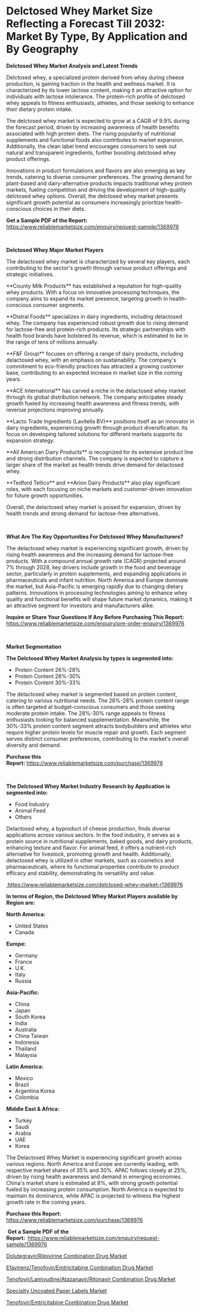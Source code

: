 <p><h1>Delctosed Whey Market Size Reflecting a Forecast Till 2032: Market By Type, By Application and By Geography</h1></p><p><strong>Delctosed Whey Market Analysis and Latest Trends</strong></p>
<p><p>Delctosed whey, a specialized protein derived from whey during cheese production, is gaining traction in the health and wellness market. It is characterized by its lower lactose content, making it an attractive option for individuals with lactose intolerance. The protein-rich profile of delctosed whey appeals to fitness enthusiasts, athletes, and those seeking to enhance their dietary protein intake.</p><p>The delctosed whey market is expected to grow at a CAGR of 9.9% during the forecast period, driven by increasing awareness of health benefits associated with high protein diets. The rising popularity of nutritional supplements and functional foods also contributes to market expansion. Additionally, the clean label trend encourages consumers to seek out natural and transparent ingredients, further boosting delctosed whey product offerings.</p><p>Innovations in product formulations and flavors are also emerging as key trends, catering to diverse consumer preferences. The growing demand for plant-based and dairy-alternative products impacts traditional whey protein markets, fueling competition and driving the development of high-quality delctosed whey options. Overall, the delctosed whey market presents significant growth potential as consumers increasingly prioritize health-conscious choices in their diets.</p></p>
<p><strong>Get a Sample PDF of the Report:&nbsp;</strong> <a href="https://www.reliablemarketsize.com/enquiry/request-sample/1369976?utm_campaign=1903&utm_medium=2&utm_source=Github&utm_content=ia&utm_term=22032025&utm_id=delctosed-whey">https://www.reliablemarketsize.com/enquiry/request-sample/1369976</a></p>
<p>&nbsp;</p>
<p><strong>Delctosed Whey Major Market Players</strong></p>
<p><p>The delactosed whey market is characterized by several key players, each contributing to the sector's growth through various product offerings and strategic initiatives.</p><p>**County Milk Products** has established a reputation for high-quality whey products. With a focus on innovative processing techniques, the company aims to expand its market presence, targeting growth in health-conscious consumer segments.</p><p>**Distral Foods** specializes in dairy ingredients, including delactosed whey. The company has experienced robust growth due to rising demand for lactose-free and protein-rich products. Its strategic partnerships with health food brands have bolstered its revenue, which is estimated to be in the range of tens of millions annually.</p><p>**F&F Group** focuses on offering a range of dairy products, including delactosed whey, with an emphasis on sustainability. The company's commitment to eco-friendly practices has attracted a growing customer base, contributing to an expected increase in market size in the coming years.</p><p>**ACE International** has carved a niche in the delactosed whey market through its global distribution network. The company anticipates steady growth fueled by increasing health awareness and fitness trends, with revenue projections improving annually.</p><p>**Lacto Trade Ingredients (Lavitella BV)** positions itself as an innovator in dairy ingredients, experiencing growth through product diversification. Its focus on developing tailored solutions for different markets supports its expansion strategy.</p><p>**All American Dairy Products** is recognized for its extensive product line and strong distribution channels. The company is expected to capture a larger share of the market as health trends drive demand for delactosed whey.</p><p>**Tedford Tellico** and **Arion Dairy Products** also play significant roles, with each focusing on niche markets and customer-driven innovation for future growth opportunities.</p><p>Overall, the delactosed whey market is poised for expansion, driven by health trends and strong demand for lactose-free alternatives.</p></p>
<p>&nbsp;</p>
<p><strong>What Are The Key Opportunities For Delctosed Whey Manufacturers?</strong></p>
<p><p>The delactosed whey market is experiencing significant growth, driven by rising health awareness and the increasing demand for lactose-free products. With a compound annual growth rate (CAGR) projected around 7% through 2028, key drivers include growth in the food and beverage sector, particularly in protein supplements, and expanding applications in pharmaceuticals and infant nutrition. North America and Europe dominate the market, but Asia-Pacific is emerging rapidly due to changing dietary patterns. Innovations in processing technologies aiming to enhance whey quality and functional benefits will shape future market dynamics, making it an attractive segment for investors and manufacturers alike.</p></p>
<p><strong>Inquire or Share Your Questions If Any Before Purchasing This Report:</strong> <a href="https://www.reliablemarketsize.com/enquiry/pre-order-enquiry/1369976?utm_campaign=1903&utm_medium=2&utm_source=Github&utm_content=ia&utm_term=22032025&utm_id=delctosed-whey">https://www.reliablemarketsize.com/enquiry/pre-order-enquiry/1369976</a></p>
<p>&nbsp;</p>
<p><strong>Market Segmentation</strong></p>
<p><strong>The Delctosed Whey Market Analysis by types is segmented into:</strong></p>
<p><ul><li>Protein Content 26%-28%</li><li>Protein Content 28%-30%</li><li>Protein Content 30%-33%</li></ul></p>
<p><p>The delactosed whey market is segmented based on protein content, catering to various nutritional needs. The 26%-28% protein content range is often targeted at budget-conscious consumers and those seeking moderate protein intake. The 28%-30% range appeals to fitness enthusiasts looking for balanced supplementation. Meanwhile, the 30%-33% protein content segment attracts bodybuilders and athletes who require higher protein levels for muscle repair and growth. Each segment serves distinct consumer preferences, contributing to the market's overall diversity and demand.</p></p>
<p><strong>Purchase this Report:&nbsp;</strong><a href="https://www.reliablemarketsize.com/purchase/1369976?utm_campaign=1903&utm_medium=2&utm_source=Github&utm_content=ia&utm_term=22032025&utm_id=delctosed-whey">https://www.reliablemarketsize.com/purchase/1369976</a></p>
<p>&nbsp;</p>
<p><strong>The Delctosed Whey Market Industry Research by Application is segmented into:</strong></p>
<p><ul><li>Food Industry</li><li>Animal Feed</li><li>Others</li></ul></p>
<p><p>Delactosed whey, a byproduct of cheese production, finds diverse applications across various sectors. In the food industry, it serves as a protein source in nutritional supplements, baked goods, and dairy products, enhancing texture and flavor. For animal feed, it offers a nutrient-rich alternative for livestock, promoting growth and health. Additionally, delactosed whey is utilized in other markets, such as cosmetics and pharmaceuticals, where its functional properties contribute to product efficacy and stability, demonstrating its versatility and value.</p></p>
<p><a href="https://www.reliablemarketsize.com/delctosed-whey-market-r1369976?utm_campaign=1903&utm_medium=2&utm_source=Github&utm_content=ia&utm_term=22032025&utm_id=delctosed-whey">&nbsp;https://www.reliablemarketsize.com/delctosed-whey-market-r1369976</a></p>
<p><strong>In terms of Region, the Delctosed Whey Market Players available by Region are:</strong></p>
<p>
    <p> <strong> North America: </strong>
        <ul>
            <li>United States</li>
            <li>Canada</li>
        </ul>
        </p> 
    <p> <strong> Europe: </strong>
        <ul>
            <li>Germany</li>
            <li>France</li>
            <li>U.K.</li>
            <li>Italy</li>
            <li>Russia</li>
        </ul>
        </p> 
    <p> <strong> Asia-Pacific: </strong>
        <ul>
            <li>China</li>
            <li>Japan</li>
            <li>South Korea</li>
            <li>India</li>
            <li>Australia</li>
            <li>China Taiwan</li>
            <li>Indonesia</li>
            <li>Thailand</li>
            <li>Malaysia</li>
        </ul>
        </p> 
    <p> <strong> Latin America: </strong>
        <ul>
            <li>Mexico</li>
            <li>Brazil</li>
            <li>Argentina Korea</li>
            <li>Colombia</li>
        </ul>
        </p> 
    <p> <strong> Middle East & Africa: </strong>
        <ul>
            <li>Turkey</li>
            <li>Saudi</li>
            <li>Arabia</li>
            <li>UAE</li>
            <li>Korea</li>
        </ul>
    </p>
    </p>
<p><p>The Delactosed Whey Market is experiencing significant growth across various regions. North America and Europe are currently leading, with respective market shares of 35% and 30%. APAC follows closely at 25%, driven by rising health awareness and demand in emerging economies. China's market share is estimated at 8%, with strong growth potential fueled by increasing protein consumption. North America is expected to maintain its dominance, while APAC is projected to witness the highest growth rate in the coming years.</p></p>
<p><strong>Purchase this Report: </strong><a href="https://www.reliablemarketsize.com/purchase/1369976?utm_campaign=1903&utm_medium=2&utm_source=Github&utm_content=ia&utm_term=22032025&utm_id=delctosed-whey">https://www.reliablemarketsize.com/purchase/1369976</a></p>
<p>&nbsp;<strong>Get a Sample PDF of the Report:&nbsp;&nbsp;</strong><a href="https://www.reliablemarketsize.com/enquiry/request-sample/1369976?utm_campaign=1903&utm_medium=2&utm_source=Github&utm_content=ia&utm_term=22032025&utm_id=delctosed-whey">https://www.reliablemarketsize.com/enquiry/request-sample/1369976</a></p>
<p><strong></strong></p>
<p><p><a href="https://github.com/zeraikulkawb/Market-Research-Report-List-1/blob/main/dolutegravirrilpivirine-combination-drug-market.md?utm_campaign=1903&utm_medium=2&utm_source=Github&utm_content=ia&utm_term=22032025&utm_id=delctosed-whey">Dolutegravir/Rilpivirine Combination Drug Market</a></p><p><a href="https://github.com/rojannovarwd/Market-Research-Report-List-1/blob/main/efavirenztenofoviremtricitabine-combination-drug-market.md?utm_campaign=1903&utm_medium=2&utm_source=Github&utm_content=ia&utm_term=22032025&utm_id=delctosed-whey">Efavirenz/Tenofovir/Emtricitabine Combination Drug Market</a></p><p><a href="https://github.com/rullihipes6h/Market-Research-Report-List-1/blob/main/tenofovirlamivudineatazanavirritonavir-combination-drug-market.md?utm_campaign=1903&utm_medium=2&utm_source=Github&utm_content=ia&utm_term=22032025&utm_id=delctosed-whey">Tenofovir/Lamivudine/Atazanavir/Ritonavir Combination Drug Market</a></p><p><a href="https://github.com/ashepherd82/Market-Research-Report-List-7/blob/main/specialty-uncoated-paper-labels-market.md?utm_campaign=1903&utm_medium=2&utm_source=Github&utm_content=ia&utm_term=22032025&utm_id=delctosed-whey">Specialty Uncoated Paper Labels Market</a></p><p><a href="https://github.com/dandatesha7q/Market-Research-Report-List-1/blob/main/tenofoviremtricitabine-combination-drug-market.md?utm_campaign=1903&utm_medium=2&utm_source=Github&utm_content=ia&utm_term=22032025&utm_id=delctosed-whey">Tenofovir/Emtricitabine Combination Drug Market</a></p></p>